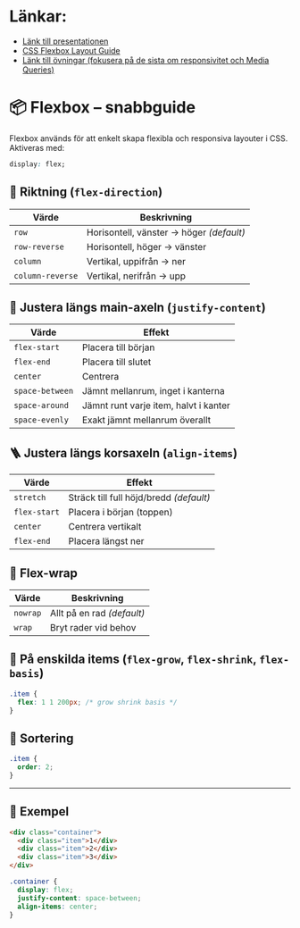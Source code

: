 # Länkar:

- [Länk till presentationen](https://docs.google.com/presentation/d/17dd9Lq799zny2WnH6SpToA0RiJuXvi_Jcjn_55oUIBw/edit?usp=sharing)
- [CSS Flexbox Layout Guide](https://css-tricks.com/snippets/css/a-guide-to-flexbox/)
- [Länk till övningar (fokusera på de sista om responsivitet och Media Queries)](https://docs.google.com/document/d/1_bWuo8l6KtyQi0JEvq3d2Sh_C8kiG2nONl9r4sHcA1s/edit?usp=sharing)

# 📦 Flexbox – snabbguide

Flexbox används för att enkelt skapa flexibla och responsiva layouter i CSS. Aktiveras med:

```css
display: flex;
```

## 🔁 Riktning (`flex-direction`)

| Värde        | Beskrivning             |
|--------------|--------------------------|
| `row`        | Horisontell, vänster → höger *(default)* |
| `row-reverse`| Horisontell, höger → vänster |
| `column`     | Vertikal, uppifrån → ner |
| `column-reverse` | Vertikal, nerifrån → upp |

## 📏 Justera längs main-axeln (`justify-content`)

| Värde             | Effekt |
|-------------------|--------|
| `flex-start`      | Placera till början |
| `flex-end`        | Placera till slutet |
| `center`          | Centrera |
| `space-between`   | Jämnt mellanrum, inget i kanterna |
| `space-around`    | Jämnt runt varje item, halvt i kanter |
| `space-evenly`    | Exakt jämnt mellanrum överallt |

## 🪜 Justera längs korsaxeln (`align-items`)

| Värde        | Effekt |
|--------------|--------|
| `stretch`    | Sträck till full höjd/bredd *(default)* |
| `flex-start` | Placera i början (toppen) |
| `center`     | Centrera vertikalt |
| `flex-end`   | Placera längst ner |

## 🔧 Flex-wrap

| Värde     | Beskrivning                |
|-----------|----------------------------|
| `nowrap`  | Allt på en rad *(default)* |
| `wrap`    | Bryt rader vid behov       |

## 🧱 På enskilda items (`flex-grow`, `flex-shrink`, `flex-basis`)

```css
.item {
  flex: 1 1 200px; /* grow shrink basis */
}
```

## 🔢 Sortering

```css
.item {
  order: 2;
}
```

---

## 🔎 Exempel

```html
<div class="container">
  <div class="item">1</div>
  <div class="item">2</div>
  <div class="item">3</div>
</div>
```

```css
.container {
  display: flex;
  justify-content: space-between;
  align-items: center;
}
```
